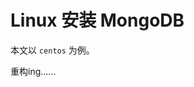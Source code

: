 # Linux 安装 MongoDB

本文以 `centos` 为例。

重构ing......


<!-- https://docs.mongodb.com/v5.0/tutorial/install-mongodb-on-red-hat/ -->
